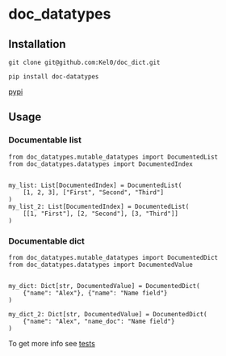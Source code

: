 # doc_datatypes
## Installation
```
git clone git@github.com:Kel0/doc_dict.git
```
```
pip install doc-datatypes
```
[pypi](https://pypi.org/project/doc-datatypes/)
## Usage
### Documentable list
```
from doc_datatypes.mutable_datatypes import DocumentedList
from doc_datatypes.datatypes import DocumentedIndex


my_list: List[DocumentedIndex] = DocumentedList(
    [1, 2, 3], ["First", "Second", "Third"]
)
my_list_2: List[DocumentedIndex] = DocumentedList(
    [[1, "First"], [2, "Second"], [3, "Third"]]
)
```
### Documentable dict
```
from doc_datatypes.mutable_datatypes import DocumentedDict
from doc_datatypes.datatypes import DocumentedValue


my_dict: Dict[str, DocumentedValue] = DocumentedDict(
    {"name": "Alex"}, {"name": "Name field"}
)

my_dict_2: Dict[str, DocumentedValue] = DocumentedDict(
    {"name": "Alex", "name_doc": "Name field"}
)
```

To get more info see [tests](https://github.com/Kel0/doc_datatypes/tree/master/tests)
